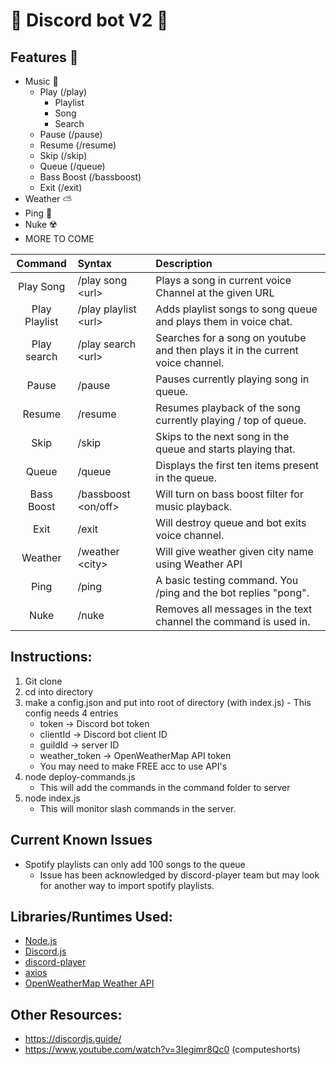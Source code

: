 # 🤖  Discord bot V2 🤖

## Features 🔧
  - Music 🎵
    - Play (/play)
      - Playlist
      - Song
      - Search
    - Pause (/pause)
    - Resume (/resume)
    - Skip (/skip)
    - Queue (/queue)
    - Bass Boost (/bassboost)
    - Exit (/exit)
  - Weather ⛅
  - Ping 🏓
  - Nuke ☢️
  - MORE TO COME

|Command   | Syntax   | Description   |
|:---:|:---|:---|
| Play Song   | /play song \<url>   | Plays a song in current voice Channel at the given URL  |
|Play Playlist| /play playlist \<url> | Adds playlist songs to song queue and plays them in voice chat.
| Play search | /play search \<url> | Searches for a song on youtube and then plays it in the current voice channel.
| Pause | /pause | Pauses currently playing song in queue.
| Resume | /resume | Resumes playback of the song currently playing / top of queue.
| Skip | /skip | Skips to the next song in the queue and starts playing that.
| Queue | /queue | Displays the first ten items present in the queue.
| Bass Boost | /bassboost <on/off> | Will turn on bass boost filter for music playback.
| Exit | /exit | Will destroy queue and bot exits voice channel.
| Weather | /weather \<city> | Will give weather given city name using Weather API
| Ping | /ping | A basic testing command. You /ping and the bot replies "pong".
| Nuke | /nuke | Removes all messages in the text channel the command is used in.

## Instructions:
  1. Git clone
  2. cd into directory
  3. make a config.json and put into root of directory (with index.js)
    - This config needs 4 entries
      - token -> Discord bot token
      - clientId -> Discord bot client ID
      - guildId -> server ID
      - weather_token -> OpenWeatherMap API token
	  - You may need to make FREE acc to use API's
  4. node deploy-commands.js
     - This will add the commands in the command folder to server
  5. node index.js
     - This will monitor slash commands in the server. 

## Current Known Issues
 - Spotify playlists can only add 100 songs to the queue
   - Issue has been acknowledged by discord-player team but may look for another way to import spotify playlists.

## Libraries/Runtimes Used:
  - [Node.js](https://nodejs.org/en/)
  - [Discord.js](https://discord.js.org/#/)
  - [discord-player](https://discord-player.js.org/)
  - [axios](https://axios-http.com/docs/intro)
  - [OpenWeatherMap Weather API](https://openweathermap.org/)

## Other Resources:
  - https://discordjs.guide/
  - https://www.youtube.com/watch?v=3Iegimr8Qc0 (computeshorts)